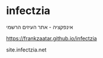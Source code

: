 # infectzia
אינפקציה - אתר העיזים הרשמי

https://frankzaatar.github.io/infectzia

site.infectzia.net
